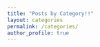 ```yaml
---
title: "Posts by Category!!"
layout: categories
permalink: /categories/
author_profile: true
---
```

